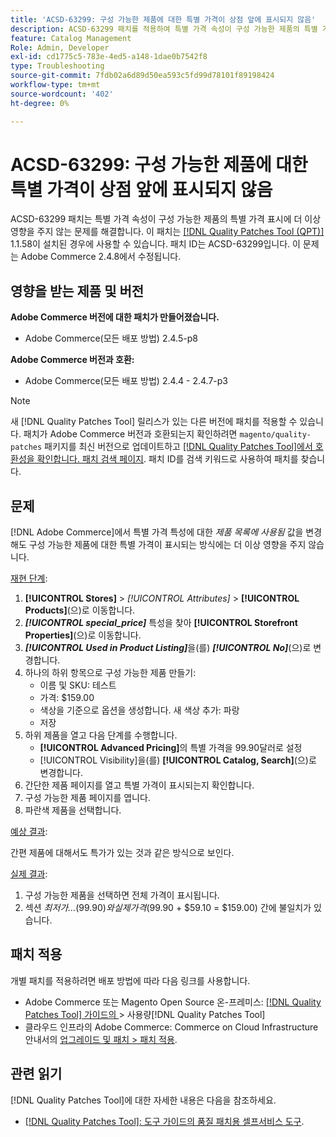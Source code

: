 ```yaml
---
title: 'ACSD-63299: 구성 가능한 제품에 대한 특별 가격이 상점 앞에 표시되지 않음'
description: ACSD-63299 패치를 적용하여 특별 가격 속성이 구성 가능한 제품의 특별 가격 표시에 더 이상 영향을 주지 않는 Adobe Commerce 문제를 해결합니다.
feature: Catalog Management
Role: Admin, Developer
exl-id: cd1775c5-783e-4ed5-a148-1dae0b7542f8
type: Troubleshooting
source-git-commit: 7fdb02a6d89d50ea593c5fd99d78101f89198424
workflow-type: tm+mt
source-wordcount: '402'
ht-degree: 0%

---
```


# ACSD-63299: 구성 가능한 제품에 대한 특별 가격이 상점 앞에 표시되지 않음

ACSD-63299 패치는 특별 가격 속성이 구성 가능한 제품의 특별 가격 표시에 더 이상 영향을 주지 않는 문제를 해결합니다. 이 패치는 [[!DNL Quality Patches Tool (QPT)]](/help/tools/quality-patches-tool/quality-patches-tool-to-self-serve-quality-patches.md) 1.1.58이 설치된 경우에 사용할 수 있습니다. 패치 ID는 ACSD-63299입니다. 이 문제는 Adobe Commerce 2.4.8에서 수정됩니다.

## 영향을 받는 제품 및 버전

**Adobe Commerce 버전에 대한 패치가 만들어졌습니다.**

* Adobe Commerce(모든 배포 방법) 2.4.5-p8

**Adobe Commerce 버전과 호환:**

* Adobe Commerce(모든 배포 방법) 2.4.4 - 2.4.7-p3

>[!NOTE]
>
>새 [!DNL Quality Patches Tool] 릴리스가 있는 다른 버전에 패치를 적용할 수 있습니다. 패치가 Adobe Commerce 버전과 호환되는지 확인하려면 `magento/quality-patches` 패키지를 최신 버전으로 업데이트하고 [[!DNL Quality Patches Tool]에서 호환성을 확인합니다. 패치 검색 페이지](https://experienceleague.adobe.com/tools/commerce-quality-patches/index.html?lang=ko). 패치 ID를 검색 키워드로 사용하여 패치를 찾습니다.

## 문제

[!DNL Adobe Commerce]에서 특별 가격 특성에 대한 *제품 목록에 사용됨* 값을 변경해도 구성 가능한 제품에 대한 특별 가격이 표시되는 방식에는 더 이상 영향을 주지 않습니다.

<u>재현 단계</u>:

1. **[!UICONTROL Stores]** > *[!UICONTROL Attributes]* > **[!UICONTROL Products]**(으)로 이동합니다.
1. ***[!UICONTROL special_price]*** 특성을 찾아 **[!UICONTROL Storefront Properties]**(으)로 이동합니다.
1. ***[!UICONTROL Used in Product Listing]***&#x200B;을(를) ***[!UICONTROL No]***(으)로 변경합니다.
1. 하나의 하위 항목으로 구성 가능한 제품 만들기:
   * 이름 및 SKU: 테스트
   * 가격: $159.00
   * 색상을 기준으로 옵션을 생성합니다. 새 색상 추가: 파랑
   * 저장
1. 하위 제품을 열고 다음 단계를 수행합니다.
   * **[!UICONTROL Advanced Pricing]**&#x200B;의 특별 가격을 99.90달러로 설정
   * [!UICONTROL Visibility]을(를) **[!UICONTROL Catalog, Search]**(으)로 변경합니다.
1. 간단한 제품 페이지를 열고 특별 가격이 표시되는지 확인합니다.
1. 구성 가능한 제품 페이지를 엽니다.
1. 파란색 제품을 선택합니다.

<u>예상 결과</u>:

간편 제품에 대해서도 특가가 있는 것과 같은 방식으로 보인다.

<u>실제 결과</u>:

1. 구성 가능한 제품을 선택하면 전체 가격이 표시됩니다.
1. 섹션 *최저가...*($99.90)와 실제 가격($99.90 + $59.10 = $159.00) 간에 불일치가 있습니다.

## 패치 적용

개별 패치를 적용하려면 배포 방법에 따라 다음 링크를 사용합니다.

* Adobe Commerce 또는 Magento Open Source 온-프레미스: [[!DNL Quality Patches Tool]  가이드의 ](/help/tools/quality-patches-tool/usage.md)> 사용량[!DNL Quality Patches Tool]
* 클라우드 인프라의 Adobe Commerce: Commerce on Cloud Infrastructure 안내서의 [업그레이드 및 패치 > 패치 적용](https://experienceleague.adobe.com/docs/commerce-cloud-service/user-guide/develop/upgrade/apply-patches.html?lang=ko).

## 관련 읽기

[!DNL Quality Patches Tool]에 대한 자세한 내용은 다음을 참조하세요.

* [[!DNL Quality Patches Tool]: 도구 가이드의 품질 패치용 셀프서비스 도구](/help/tools/quality-patches-tool/quality-patches-tool-to-self-serve-quality-patches.md).
